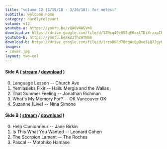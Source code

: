 ```yaml
---
title: "volume 12 (3/19/18 - 3/26/18): for nelesi"
subtitle: welcome home
category: hardlyrelevant
volume: v12
youtube-a: https://youtu.be/vQA6V4WGVm8
download-a: https://drive.google.com/file/d/1ZHsq49e657qE0astTDiXrzxpIP88AXC3/view?usp=drivesdk
youtube-b: https://youtu.be/k23fhZWYNm8
download-b: https://drive.google.com/file/d/1rzoDSRd78dqWcQpOve3LQ7Jgyhruefbl/view?usp=drivesdk
images:
- cover.jpg
layout: two-col
---
```

#### Side A ( <a target="_blank" href="{{ page.youtube-a }}">stream</a> / <a target="_blank" href="{{ page.download-a }}">download</a> ) ####
0. Language Lesson -- Church Ave
1. Yemiasleks Fikir -- Hailu Mergia and the Walias
2. That Summer Feeling -- Jonathan Richman
3. What's My Memory For? -- OK Vancouver OK
4. Suzanne (Live) -- Nina Simone

#### Side B ( <a target="_blank" href="{{ page.youtube-b }}">stream</a> / <a target="_blank" href="{{ page.download-b }}">download</a> ) ####
0. Help Camionneur -- Jane Birkin
1. Is This What You Wanted -- Leonard Cohen
2. The Scorpion Lament -- The Roches
3. Pascal -- Motohiko Hamase
